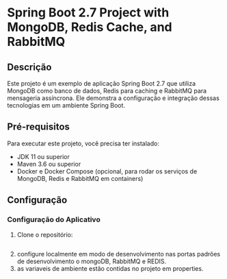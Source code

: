 # Spring Boot 2.7 Project with MongoDB, Redis Cache, and RabbitMQ

## Descrição
Este projeto é um exemplo de aplicação Spring Boot 2.7 que utiliza MongoDB como banco de dados, Redis para caching e RabbitMQ para mensageria assíncrona. Ele demonstra a configuração e integração dessas tecnologias em um ambiente Spring Boot.

## Pré-requisitos
Para executar este projeto, você precisa ter instalado:
- JDK 11 ou superior
- Maven 3.6 ou superior
- Docker e Docker Compose (opcional, para rodar os serviços de MongoDB, Redis e RabbitMQ em containers)

## Configuração
### Configuração do Aplicativo
1. Clone o repositório:
   ```bash
2. configure localmente em modo de desenvolvimento nas portas padrões de desenvolvimento o mongoDB, RabbitMQ e REDIS.
3. as variaveis de ambiente estão contidas no projeto em properties.
